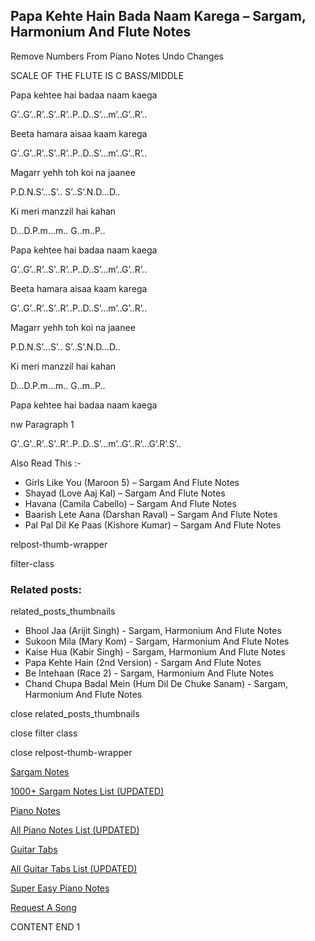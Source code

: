 
## Papa Kehte Hain Bada Naam Karega – Sargam, Harmonium And Flute Notes

Remove Numbers From Piano Notes
Undo Changes

SCALE OF THE FLUTE IS C BASS/MIDDLE

Papa kehtee hai badaa naam kaega

G’..G’..R’..S’..R’..P..D..S’…m’..G’..R’..

Beeta hamara aisaa kaam karega

G’..G’..R’..S’..R’..P..D..S’…m’..G’..R’..

Magarr yehh toh koi na jaanee

P.D.N.S’…S’.. S’..S’.N.D…D..

Ki meri manzzil hai kahan

D…D.P.m…m.. G..m..P..

Papa kehtee hai badaa naam kaega

G’..G’..R’..S’..R’..P..D..S’…m’..G’..R’..

Beeta hamara aisaa kaam karega

G’..G’..R’..S’..R’..P..D..S’…m’..G’..R’..

Magarr yehh toh koi na jaanee

P.D.N.S’…S’.. S’..S’.N.D…D..

Ki meri manzzil hai kahan

D…D.P.m…m.. G..m..P..

Papa kehtee hai badaa naam kaega

nw Paragraph 1

G’..G’..R’..S’..R’..P..D..S’…m’..G’..R’…G’.R’.S’..

Also Read This :-

* Girls Like You (Maroon 5) – Sargam And Flute Notes
* Shayad (Love Aaj Kal) – Sargam And Flute Notes
* Havana (Camila Cabello) – Sargam And Flute Notes
* Baarish Lete Aana (Darshan Raval) – Sargam And Flute Notes
* Pal Pal Dil Ke Paas (Kishore Kumar) – Sargam And Flute Notes

relpost-thumb-wrapper

filter-class

### Related posts:

related_posts_thumbnails

* Bhool Jaa (Arijit Singh) - Sargam, Harmonium And Flute Notes
* Sukoon Mila (Mary Kom) - Sargam, Harmonium And Flute Notes
* Kaise Hua (Kabir Singh) - Sargam, Harmonium And Flute Notes
* Papa Kehte Hain (2nd Version) - Sargam And Flute Notes
* Be Intehaan (Race 2) - Sargam, Harmonium And Flute Notes
* Chand Chupa Badal Mein (Hum Dil De Chuke Sanam) - Sargam, Harmonium And Flute Notes

close related_posts_thumbnails

close filter class

close relpost-thumb-wrapper

[Sargam Notes](https://www.notationsworld.com/sargam-notes.html)

[1000+ Sargam Notes List (UPDATED)](https://www.notationsworld.com/all-songs-list-sargam-notes.html)

[Piano Notes](https://www.notationsworld.com/piano-notes.html)

[All Piano Notes List (UPDATED)](https://www.notationsworld.com/all-songs-list-piano-notes.html)

[Guitar Tabs](https://www.notationsworld.com/guitar-tabs.html)

[All Guitar Tabs List (UPDATED)](https://www.notationsworld.com/all-songs-list-guitar-tabs.html)

[Super Easy Piano Notes](https://studywall.in/)

[Request A Song](https://www.notationsworld.com/request-a-song.html)

CONTENT END 1

